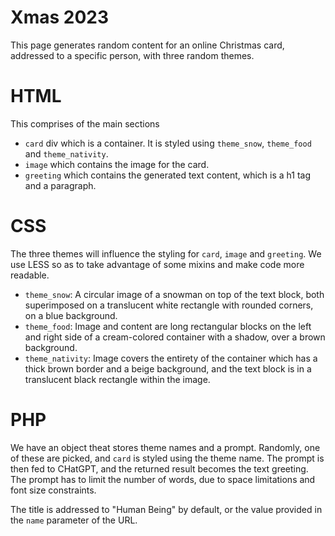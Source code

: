 # Xmas 2023
This page generates random content for an online Christmas card, addressed to a specific person, with three random themes.

# HTML
This comprises of the main sections
- `card` div which is a container. It is styled using `theme_snow`, `theme_food` and `theme_nativity`.
- `image` which contains the image for the card.
- `greeting` which contains the generated text content, which is a h1 tag and a paragraph.

# CSS
The three themes will influence the styling for `card`, `image` and `greeting`. We use LESS so as to take advantage of some mixins and make code more readable.
- `theme_snow`: A circular image of a snowman on top of the text block, both superimposed on a  translucent white rectangle with rounded corners, on a blue background.
- `theme_food`: Image and content are long rectangular blocks on the left and right side of a cream-colored container with a shadow, over a brown background.
- `theme_nativity`: Image covers the entirety of the container which has a thick brown border and a beige background, and the text block is in a translucent black rectangle within the image.

# PHP
We have an object theat stores theme names and a prompt. Randomly, one of these are picked, and `card` is styled using the theme name. The prompt is then fed to CHatGPT, and the returned result becomes the text greeting. The prompt has to limit the number of words, due to space limitations and font size constraints.

The title is addressed to "Human Being" by default, or the value provided in the `name` parameter of the URL.
